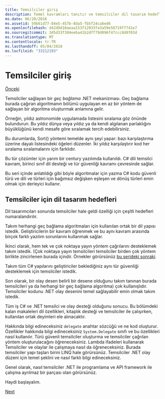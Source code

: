 ```yaml
---
title: Temsilciler giriş
description: Temel kavramları tanıtır ve temsilciler dil tasarım hedefleri ele bu genel bakış konusunun temsilcileri hakkında bilgi edinin.
ms.date: 06/20/2016
ms.assetid: 59b61d77-84e5-457b-8da5-fb5f24ca6ed6
ms.openlocfilehash: d42d9d10aeaa153f12933fa3a59e58719f7741e7
ms.sourcegitcommit: 3d5d33f384eeba41b2dff79d096f47ccc8d8f03d
ms.translationtype: MT
ms.contentlocale: tr-TR
ms.lasthandoff: 05/04/2018
ms.locfileid: "33212193"
---
```

# <a name="introduction-to-delegates"></a>Temsilciler giriş

[Önceki](delegates-events.md)

Temsilciler sağlayan bir *geç bağlama* .NET mekanizması. Geç bağlama burada çağıran algoritmanın bölümü uygulayan en az bir yöntem de sağlayan bir algoritma oluşturmak anlamına gelir.

Örneğin, yıldız astronomide uygulamada listesini sıralama göz önünde bulundurun.
Bu yıldız dünya veya yıldız ya da kendi algılanan parlaklığını büyüklüğünü kendi mesafe göre sıralamak tercih edebilirsiniz.

Bu durumlarda, Sort() yöntemi temelde aynı şeyi yapar: bazı karşılaştırma üzerine dayalı listesindeki öğeleri düzenler. İki yıldız karşılaştırır kod her sıralama sıralamalarını için farklıdır.

Bu tür çözümler için yarım bir century yazılımda kullanıldı.
C# dili temsilci kavram, birinci sınıf dil desteği ve tür güvenliği kavramı çevresinde sağlar.

Bu seri içinde anlatıldığı gibi böyle algoritmalar için yazma C# kodu güvenli türü ve dili ve türleri için bağımsız değişken eşleşen ve dönüş türleri emin olmak için derleyici kullanır.

## <a name="language-design-goals-for-delegates"></a>Temsilciler için dil tasarım hedefleri

Dil tasarımcıları sonunda temsilciler hale geldi özelliği için çeşitli hedefleri numaralandırılır.

Takım herhangi geç bağlama algoritmaları için kullanılan ortak bir dil yapısı istedik. Geliştiricilerin bir kavram öğrenmek ve bu aynı kavram arasında birçok farklı yazılım sorunlarını kullanmak sağlar.

İkinci olarak, hem tek ve çok noktaya yayın yöntem çağrılarını desteklemek takım istedik. (Çok noktaya yayın temsilcileri temsilciler birden çok yöntem birlikte zincirlenen burada içindir. Örnekler görürsünüz [bu serideki sonraki](delegate-class.md). 

Takım tüm C# yapılarını geliştiriciler beklediğiniz aynı tür güvenliği desteklemek için temsilciler istedik. 

Son olarak, bir olay desen belirli bir desene olduğunu takım tanınan burada temsilcileri ya da herhangi bir geç bağlama algoritma) çok kullanışlıdır. Temsilciler kodunu .NET olay desenini temel sağlayabilir emin olmak takım istedik.

Tüm iş C# ve .NET temsilci ve olay desteği olduğunu sonucu. Bu bölümdeki kalan makaleleri dil özellikleri, kitaplık desteği ve temsilciler ile çalışırken, kullanılan ortak deyimleri ele alınacaktır.

Hakkında bilgi edineceksiniz `delegate` anahtar sözcüğü ve ne kod oluşturur. Özellikler hakkında bilgi edineceksiniz `System.Delegate` sınıfı ve bu özellikleri nasıl kullanılır. Türü güvenli temsilciler oluşturma ve temsilciler çağrılan yöntem oluşturulacağını öğreneceksiniz. Lambda ifadeleri kullanarak Temsilciler ve olaylar ile çalışmaya nasıl da öğreneceksiniz. Burada temsilciler yapı taşları birini LINQ hale görürsünüz. Temsilciler .NET olay düzeni için temel şeklini ve nasıl farklı bilgi edineceksiniz.

Genel olarak, nasıl temsilciler .NET ile programlama ve API framework ile çalışma ayrılmaz bir parçası olan görürsünüz.

Haydi başlayalım.

[Next](delegate-class.md)
